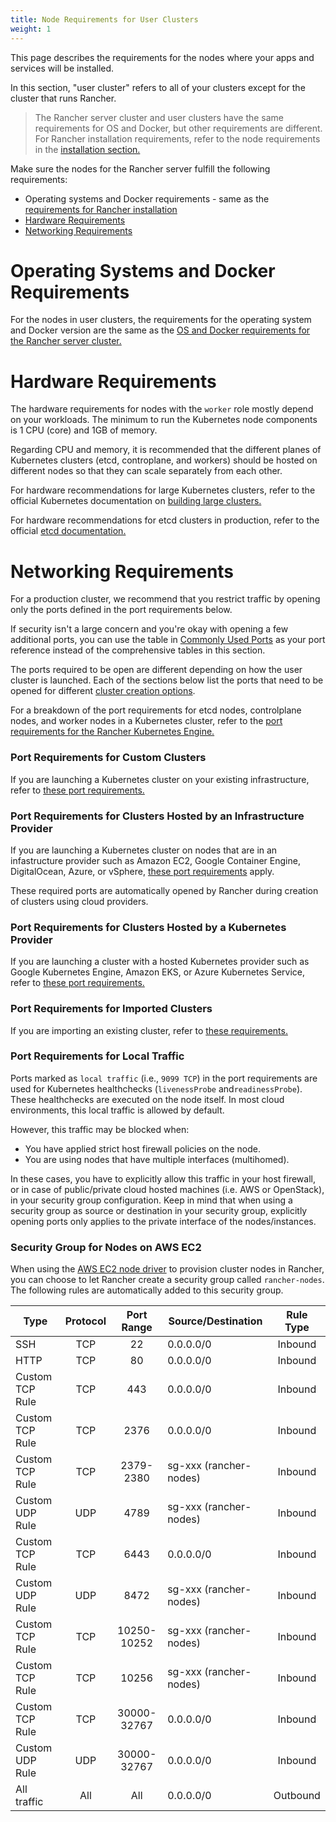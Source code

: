 ```yaml
---
title: Node Requirements for User Clusters
weight: 1
---
```


This page describes the requirements for the nodes where your apps and services will be installed.

In this section, "user cluster" refers to all of your clusters except for the cluster that runs Rancher.

> The Rancher server cluster and user clusters have the same requirements for OS and Docker, but other requirements are different. For Rancher installation requirements, refer to the node requirements in the [installation section.]({{<baseurl>}}/rancher/v2.x/en/installation/requirements/)

Make sure the nodes for the Rancher server fulfill the following requirements:

- Operating systems and Docker requirements - same as the [requirements for Rancher installation]({{<baseurl>}}/rancher/v2.x/en/installation/requirements/#operating-systems-and-docker-requirements)
- [Hardware Requirements](#hardware-requirements)
- [Networking Requirements](#networking-requirements)

# Operating Systems and Docker Requirements

For the nodes in user clusters, the requirements for the operating system and Docker version are the same as the [OS and Docker requirements for the Rancher server cluster.]({{<baseurl>}}/rancher/v2.x/en/installation/requirements/#operating-systems-and-docker-requirements)

# Hardware Requirements

The hardware requirements for nodes with the `worker` role mostly depend on your workloads. The minimum to run the Kubernetes node components is 1 CPU (core) and 1GB of memory.

Regarding CPU and memory, it is recommended that the different planes of Kubernetes clusters (etcd, controplane, and workers) should be hosted on different nodes so that they can scale separately from each other.

For hardware recommendations for large Kubernetes clusters, refer to the official Kubernetes documentation on [building large clusters.](https://kubernetes.io/docs/setup/best-practices/cluster-large/)

For hardware recommendations for etcd clusters in production, refer to the official [etcd documentation.](https://etcd.io/docs/v3.4.0/op-guide/hardware/)

# Networking Requirements

For a production cluster, we recommend that you restrict traffic by opening only the ports defined in the port requirements below.

If security isn't a large concern and you're okay with opening a few additional ports, you can use the table in [Commonly Used Ports]({{<baseurl>}}/rancher/v2.x/en/cluster-provisioning/node-requirements/common-ports) as your port reference instead of the comprehensive tables in this section.

The ports required to be open are different depending on how the user cluster is launched. Each of the sections below list the ports that need to be opened for different [cluster creation options]({{<baseurl>}}/rancher/v2.x/en/cluster-provisioning/#cluster-creation-options).

For a breakdown of the port requirements for etcd nodes, controlplane nodes, and worker nodes in a Kubernetes cluster, refer to the [port requirements for the Rancher Kubernetes Engine.]({{<baseurl>}}/rke/latest/en/os/#ports)

### Port Requirements for Custom Clusters

If you are launching a Kubernetes cluster on your existing infrastructure, refer to [these port requirements.]({{<baseurl>}}/rancher/v2.x/en/cluster-provisioning/node-requirements/port-reqs-for-custom-clusters)

### Port Requirements for Clusters Hosted by an Infrastructure Provider

If you are launching a Kubernetes cluster on nodes that are in an infastructure provider such as Amazon EC2, Google Container Engine, DigitalOcean, Azure, or vSphere, [these port requirements]({{<baseurl>}}/rancher/v2.x/en/cluster-provisioning/node-requirements/port-reqs-for-infrastructure-provider) apply.

These required ports are automatically opened by Rancher during creation of clusters using cloud providers.

### Port Requirements for Clusters Hosted by a Kubernetes Provider

If you are launching a cluster with a hosted Kubernetes provider such as Google Kubernetes Engine, Amazon EKS, or Azure Kubernetes Service, refer to [these port requirements.]({{<baseurl>}}/rancher/v2.x/en/cluster-provisioning/node-requirements/port-reqs-for-hosted-clusters)

### Port Requirements for Imported Clusters

If you are importing an existing cluster, refer to [these requirements.]({{<baseurl>}}/rancher/v2.x/en/cluster-provisioning/node-requirements/port-reqs-for-imported-clusters})

### Port Requirements for Local Traffic

Ports marked as `local traffic` (i.e., `9099 TCP`) in the port requirements are used for Kubernetes healthchecks (`livenessProbe` and`readinessProbe`).
These healthchecks are executed on the node itself. In most cloud environments, this local traffic is allowed by default.

However, this traffic may be blocked when:

- You have applied strict host firewall policies on the node.
- You are using nodes that have multiple interfaces (multihomed).

In these cases, you have to explicitly allow this traffic in your host firewall, or in case of public/private cloud hosted machines (i.e. AWS or OpenStack), in your security group configuration. Keep in mind that when using a security group as source or destination in your security group, explicitly opening ports only applies to the private interface of the nodes/instances.

### Security Group for Nodes on AWS EC2

When using the [AWS EC2 node driver]({{<baseurl>}}/rancher/v2.x/en/cluster-provisioning/rke-clusters/node-pools/ec2/) to provision cluster nodes in Rancher, you can choose to let Rancher create a security group called `rancher-nodes`. The following rules are automatically added to this security group.

|       Type      | Protocol |  Port Range | Source/Destination     | Rule Type |
|-----------------|:--------:|:-----------:|------------------------|:---------:|
|       SSH       |    TCP   | 22          | 0.0.0.0/0              | Inbound   |
|       HTTP      |    TCP   | 80          | 0.0.0.0/0              | Inbound   |
| Custom TCP Rule |    TCP   | 443         | 0.0.0.0/0              | Inbound   |
| Custom TCP Rule |    TCP   | 2376        | 0.0.0.0/0              | Inbound   |
| Custom TCP Rule |    TCP   | 2379-2380   | sg-xxx (rancher-nodes) | Inbound   |
| Custom UDP Rule |    UDP   | 4789        | sg-xxx (rancher-nodes) | Inbound   |
| Custom TCP Rule |    TCP   | 6443        | 0.0.0.0/0              | Inbound   |
| Custom UDP Rule |    UDP   | 8472        | sg-xxx (rancher-nodes) | Inbound   |
| Custom TCP Rule |    TCP   | 10250-10252 | sg-xxx (rancher-nodes) | Inbound   |
| Custom TCP Rule |    TCP   | 10256       | sg-xxx (rancher-nodes) | Inbound   |
| Custom TCP Rule |    TCP   | 30000-32767 | 0.0.0.0/0            | Inbound   |
| Custom UDP Rule |    UDP   | 30000-32767 | 0.0.0.0/0            | Inbound   |
| All traffic     |    All   | All         | 0.0.0.0/0              | Outbound  |